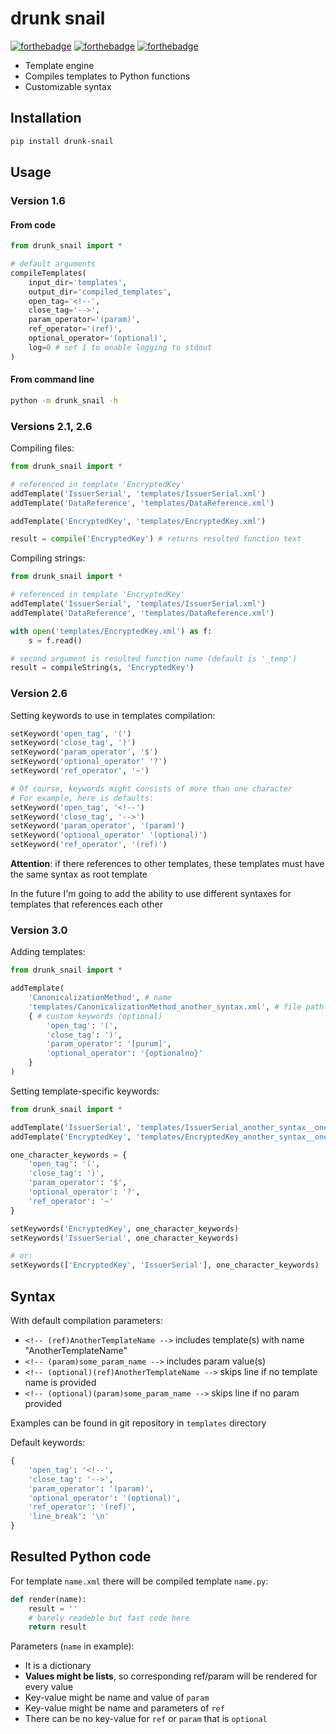 # drunk snail

[![forthebadge](https://forthebadge.com/images/badges/made-with-c.svg)](https://forthebadge.com) [![forthebadge](https://forthebadge.com/images/badges/powered-by-black-magic.svg)](https://forthebadge.com) [![forthebadge](https://forthebadge.com/images/badges/ages-18.svg)](https://forthebadge.com)



* Template engine
* Compiles templates to Python functions
* Customizable syntax



## Installation

```bash
pip install drunk-snail
```



## Usage

### Version 1.6

#### From code

```python
from drunk_snail import *

# default arguments
compileTemplates(
    input_dir='templates', 
    output_dir='compiled_templates',
    open_tag='<!--',
    close_tag='-->',
    param_operator='(param)',
    ref_operator='(ref)',
    optional_operator='(optional)',
    log=0 # set 1 to enable logging to stdout
)
```

#### From command line

```bash
python -m drunk_snail -h
```

### Versions 2.1, 2.6

Compiling files:

```python
from drunk_snail import *

# referenced in template 'EncryptedKey'
addTemplate('IssuerSerial', 'templates/IssuerSerial.xml')
addTemplate('DataReference', 'templates/DataReference.xml')

addTemplate('EncryptedKey', 'templates/EncryptedKey.xml')

result = compile('EncryptedKey') # returns resulted function text
```

Compiling strings:

```python
from drunk_snail import *

# referenced in template 'EncryptedKey'
addTemplate('IssuerSerial', 'templates/IssuerSerial.xml')
addTemplate('DataReference', 'templates/DataReference.xml')

with open('templates/EncryptedKey.xml') as f:
    s = f.read()

# second argument is resulted function name (default is '_temp')
result = compileString(s, 'EncryptedKey')
```

### Version 2.6

Setting keywords to use in templates compilation:

````python
setKeyword('open_tag', '(')
setKeyword('close_tag', ')')
setKeyword('param_operator', '$')
setKeyword('optional_operator' '?')
setKeyword('ref_operator', '~')

# Of course, keywords might consists of more than one character
# For example, here is defaults:
setKeyword('open_tag', '<!--')
setKeyword('close_tag', '-->')
setKeyword('param_operator', '(param)')
setKeyword('optional_operator' '(optional)')
setKeyword('ref_operator', '(ref)')
````

**Attention**: if there references to other templates, these templates must have the same syntax as root template

In the future I'm going to add the ability to use different syntaxes for templates that references each other

### Version 3.0

Adding templates:

```python
from drunk_snail import *

addTemplate(
    'CanonicalizationMethod', # name
    'templates/CanonicalizationMethod_another_syntax.xml', # file path
    { # custom keywords (optional)
        'open_tag': '(',
        'close_tag': ')',
        'param_operator': '[purum]',
        'optional_operator': '{optionalno}'
    }
)
```

Setting template-specific keywords:

```python
from drunk_snail import *

addTemplate('IssuerSerial', 'templates/IssuerSerial_another_syntax__one_character_keywords.xml')
addTemplate('EncryptedKey', 'templates/EncryptedKey_another_syntax__one_character_keywords.xml')

one_character_keywords = {
    'open_tag': '(',
    'close_tag': ')',
    'param_operator': '$',
    'optional_operator': '?',
    'ref_operator': '~'
}

setKeywords('EncryptedKey', one_character_keywords)
setKeywords('IssuerSerial', one_character_keywords)

# or:
setKeywords(['EncryptedKey', 'IssuerSerial'], one_character_keywords)
```



## Syntax

With default compilation parameters:

* `<!-- (ref)AnotherTemplateName -->` includes template(s) with name "AnotherTemplateName"
* `<!-- (param)some_param_name -->` includes param value(s)
* `<!-- (optional)(ref)AnotherTemplateName -->` skips line if no template name is provided
* `<!-- (optional)(param)some_param_name -->` skips line if no param provided

Examples can be found in git repository in `templates` directory

Default keywords:

```python
{
    'open_tag': '<!--',
    'close_tag': '-->',
    'param_operator': '(param)',
    'optional_operator': '(optional)',
    'ref_operator': '(ref)',
    'line_break': '\n'
}
```





## Resulted Python code

For template `name.xml` there will be compiled template `name.py`:

```python
def render(name):
    result = ''
    # barely readeble but fast code here
    return result
```

Parameters (`name` in example):

* It is a dictionary
* **Values might be lists**, so corresponding ref/param will be rendered for every value
* Key-value might be name and value of `param`
* Key-value might be name and parameters of `ref`
* There can be no key-value for `ref` or `param` that is `optional`
